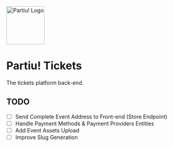 <img src="https://partiu-development.s3.sa-east-1.amazonaws.com/static/logogh.png" alt="Partiu! Logo" height="100"/>

# Partiu! Tickets

The tickets platform back-end.

## TODO

- [ ] Send Complete Event Address to Front-end (Store Endpoint)
- [ ] Handle Payment Methods & Payment Providers Entities
- [ ] Add Event Assets Upload
- [ ] Improve Slug Generation
